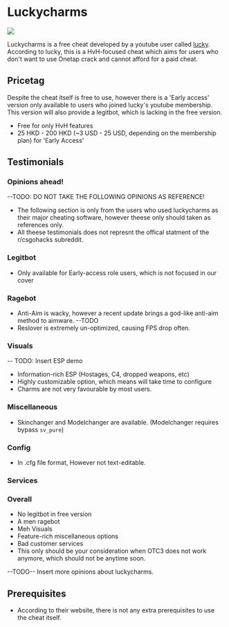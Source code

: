 # Luckycharms

![](https://i.ytimg.com/vi/JWK1bMH3JQU/hqdefault.jpg)

Luckycharms is a free cheat developed by a youtube user called [lucky](https://www.youtube.com/channel/UCh-TyD-_lUzknDDHoicsgTQ). According to lucky, this is a HvH-focused cheat which aims for users who don't want to use Onetap crack and cannot afford for a paid cheat. 

## Pricetag

Despite the cheat itself is free to use, however there is a 'Early access' version only available to users who joined lucky's youtube membership. This version will also provide a legitbot, which is lacking in the free version.

* Free for only HvH features
* 25 HKD - 200 HKD \(~3 USD - 25 USD, depending on the membership plan\) for 'Early Access'

## Testimonials

### Opinions ahead!
--TODO: DO NOT TAKE THE FOLLOWING OPINIONS AS REFERENCE!

* The following section is only from the users who used luckycharms as their major cheating software, however theese only should taken as references only.
* All theese testimonials does not represnt the offical statment of the r/csgohacks subreddit.

### Legitbot

* Only available for Early-access role users, which is not focused in our cover

### Ragebot

* Anti-Aim is wacky, however a recent update brings a god-like anti-aim method to aimware. --TODO
* Reslover is extremely un-optimized, causing FPS drop often.

### Visuals

-- TODO: Insert ESP demo

* Information-rich ESP \(Hostages, C4, dropped weapons, etc\)
* Highly customizable option, which means will take time to configure
* Charms are not very favourable by most users.

### Miscellaneous

* Skinchanger and Modelchanger are available. \(Modelchanger requires bypass `sv_pure`\)

### Config

* In .cfg file format, However not text-editable.


### Services


### Overall

* No legitbot in free version
* A men ragebot
* Meh Visuals
* Feature-rich miscellaneous options
* Bad customer services
* This only should be your consideration when OTC3 does not work anymore, which should not be anytime soon.

--TODO-- Insert more opinions about luckycharms.

## Prerequisites

* According to their website, there is not any extra prerequisites to use the cheat itself.